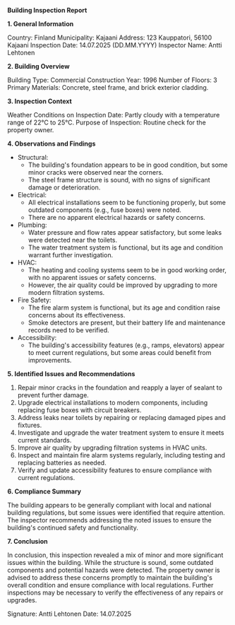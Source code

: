 **Building Inspection Report**

**1. General Information**

Country: Finland
Municipality: Kajaani
Address: 123 Kauppatori, 56100 Kajaani
Inspection Date: 14.07.2025 (DD.MM.YYYY)
Inspector Name: Antti Lehtonen

**2. Building Overview**

Building Type: Commercial
Construction Year: 1996
Number of Floors: 3
Primary Materials: Concrete, steel frame, and brick exterior cladding.

**3. Inspection Context**

Weather Conditions on Inspection Date: Partly cloudy with a temperature range of 22°C to 25°C.
Purpose of Inspection: Routine check for the property owner.

**4. Observations and Findings**

* Structural:
	+ The building's foundation appears to be in good condition, but some minor cracks were observed near the corners.
	+ The steel frame structure is sound, with no signs of significant damage or deterioration.
* Electrical:
	+ All electrical installations seem to be functioning properly, but some outdated components (e.g., fuse boxes) were noted.
	+ There are no apparent electrical hazards or safety concerns.
* Plumbing:
	+ Water pressure and flow rates appear satisfactory, but some leaks were detected near the toilets.
	+ The water treatment system is functional, but its age and condition warrant further investigation.
* HVAC:
	+ The heating and cooling systems seem to be in good working order, with no apparent issues or safety concerns.
	+ However, the air quality could be improved by upgrading to more modern filtration systems.
* Fire Safety:
	+ The fire alarm system is functional, but its age and condition raise concerns about its effectiveness.
	+ Smoke detectors are present, but their battery life and maintenance records need to be verified.
* Accessibility:
	+ The building's accessibility features (e.g., ramps, elevators) appear to meet current regulations, but some areas could benefit from improvements.

**5. Identified Issues and Recommendations**

1. Repair minor cracks in the foundation and reapply a layer of sealant to prevent further damage.
2. Upgrade electrical installations to modern components, including replacing fuse boxes with circuit breakers.
3. Address leaks near toilets by repairing or replacing damaged pipes and fixtures.
4. Investigate and upgrade the water treatment system to ensure it meets current standards.
5. Improve air quality by upgrading filtration systems in HVAC units.
6. Inspect and maintain fire alarm systems regularly, including testing and replacing batteries as needed.
7. Verify and update accessibility features to ensure compliance with current regulations.

**6. Compliance Summary**

The building appears to be generally compliant with local and national building regulations, but some issues were identified that require attention. The inspector recommends addressing the noted issues to ensure the building's continued safety and functionality.

**7. Conclusion**

In conclusion, this inspection revealed a mix of minor and more significant issues within the building. While the structure is sound, some outdated components and potential hazards were detected. The property owner is advised to address these concerns promptly to maintain the building's overall condition and ensure compliance with local regulations. Further inspections may be necessary to verify the effectiveness of any repairs or upgrades.

Signature: Antti Lehtonen
Date: 14.07.2025